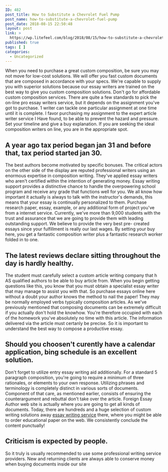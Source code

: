 ```yaml
---
ID: 482
post_title: How to Substitute a Chevrolet Fuel Pump
post_name: how-to-substitute-a-chevrolet-fuel-pump
post_date: 2018-08-15 22:50:48
layout: post
link: >
  https://wp.litefeel.com/blog/2018/08/15/how-to-substitute-a-chevrolet-fuel-pump/
published: true
tags: [ ]
categories:
  - Uncategorized
---
```

<p>When you need to purchase a great custom composition, be sure you may not move for low-cost solutions. We will offer you fast custom documents that are composed in accordance with your specs. We're capable to supply you with superior solutions because our essay writers are trained on the best way to give you custom composition solutions. Don't go for affordable custom composition services. There are quite a few standards to pick the on-line pro essay writers service, but it depends on the assignment you've got to purchase. 1 writer can tackle one particular assignment at one time until it is complete. I favor purchasing my assignment to the expert article writer service I Have found, to be able to prevent the hazard and pressure. Set your timeline and give a buy explanation. If you are seeking the ideal composition writers on line, you are in the appropriate spot.</p> <h2>A year ago tax period began jan 31 and before that, tax period started jan 30.</h2><p>The best authors become motivated by specific bonuses. The critical actors on the other side of the display are reputed professional writers using an enormous expertise in composition writing. They've applied essay writers who aren't certified within the intention of generating money. Essay writing support provides a distinctive chance to handle the overpowering school program and receive any grade that functions well for you. We all know how important it actually is always to talk with the instructor's demands, this means that your essay is continually personalized to them. Purchase research paper, essay, example, or any additional form of project you've from a internet service. Currently, we've more than 9,000 students with the trust and assurance that we are going to provide them with leading outstanding support. We believe to provide the very best pre- created essays since your fulfillment is really our last wages. By setting your buy here, you get a fantastic composition writer plus a fantastic research worker folded in to one.</p> <h2>The latest reviews declare sitting throughout the day is hardly healthy.</h2><p>The student must carefully select a custom article writing company that h AS qualified authors to be able to buy article from. When you begin getting questions like this, you know that you must obtain a specialist essay writer that may manage to assist you with that. So purchase essays online here without a doubt your author knows the method to nail the paper! They may be normally employed verbs typically composition articles. As we've previously mentioned that composing documents can be extremely difficult if you actually don't hold the knowhow. You're therefore occupied with each of the homework you've absolutely no time with this article. The information delivered via the article must certanly be precise. So it is important to understand the best way to compose a productive essay.</p> <h2>Should you choosen't curently have a calendar application, bing schedule is an excellent solution.</h2><p>Don't forget to utilize entry essay writing aid additionally. For a standard 5 paragraph composition, you're going to require a minimum of three rationales, or elements to your own response. Utilizing phrases and terminology is completely distinct in various sorts of documents. Component of that care, as mentioned earlier, consists of ensuring the counterargument and rebuttal don't take over the article. Foreign Essay Author web site is actually where you are going to get all kinds of documents. Today, there are hundreds and a huge selection of custom writing solutions away <a href="https://www.facebook.com/Darwinessayteamnet/">essay writing service</a> there, where you might be able to order educational paper on the web. We consistently conclude the content punctually!</p> <h2>Criticism is expected by people.</h2><p>So it truly is usually recommended to use some professional writing service providers. New and returning clients are always able to conserve money when buying documents inside our site</p>